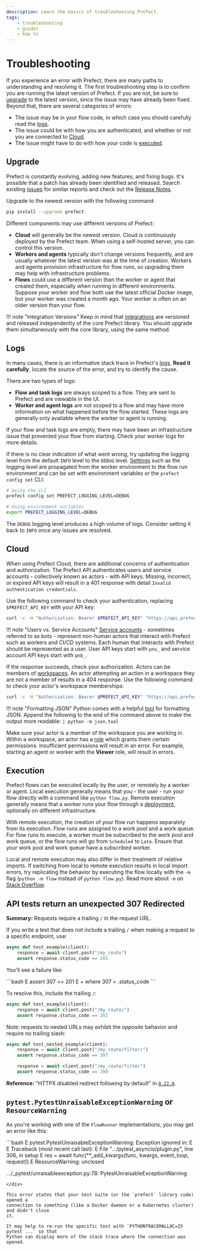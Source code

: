 ```yaml
---
description: Learn the basics of troubleshooting Prefect.
tags:
    - troubleshooting
    - guides
    - how to
---
```


# Troubleshooting

If you experience an error with Prefect, there are many paths to understanding and resolving it. The first troubleshooting step is to confirm you are running the latest version of Prefect. If you are not, be sure to [upgrade](#upgrade) to the latest version, since the issue may have already been fixed. Beyond that, there are several categories of errors:

* The issue may be in your flow code, in which case you should carefully read the [logs](#logs).
* The issue could be with how you are authenticated, and whether or not you are connected to [Cloud](#cloud).
* The issue might have to do with how your code is [executed](#execution).

## Upgrade

Prefect is constantly evolving, adding new features, and fixing bugs. It's possible that a patch has already been identified and released. Search existing [issues](https://github.com/PrefectHQ/prefect/issues) for similar reports and check out the [Release Notes](https://github.com/PrefectHQ/prefect/blob/main/RELEASE-NOTES.md).

Upgrade to the newest version with the following command:

```bash
pip install --upgrade prefect
```

Different components may use different versions of Prefect:

* **Cloud** will generally be the newest version. Cloud is continuously deployed by the Prefect team. When using a self-hosted server, you can control this version.
* **Workers and agents** typically don't change versions frequently, and are usually whatever the latest version was at the time of creation. Workers and agents provision infrastructure for flow runs, so upgrading them may help with infrastructure problems.
* **Flows** could use a different version than the worker or agent that created them, especially when running in different environments. Suppose your worker and flow both use the latest official Docker image, but your worker was created a month ago. Your worker is often on an older version than your flow.

!!! note "Integration Versions"
    Keep in mind that [integrations](/integrations/) are versioned and released independently of the core Prefect library. You should upgrade them simultaneously with the core library, using the same method.

## Logs

In many cases, there is an informative stack trace in Prefect's [logs](/concepts/logs/). **Read it carefully**, locate the source of the error, and try to identify the cause.

There are two types of logs:

* **Flow and task logs** are always scoped to a flow. They are sent to Prefect and are viewable in the UI.
* **Worker and agent logs** are not scoped to a flow and may have more information on what happened before the flow started. These logs are generally only available where the worker or agent is running.

If your flow and task logs are empty, there may have been an infrastructure issue that prevented your flow from starting. Check your worker logs for more details.

If there is no clear indication of what went wrong, try updating the logging level from the default `INFO` level to the `DEBUG` level. [Settings](/api-ref/prefect/settings/) such as the logging level are propagated from the worker environment to the flow run environment and can be set with environment variables or the `prefect config set` CLI:

```bash
# Using the CLI
prefect config set PREFECT_LOGGING_LEVEL=DEBUG

# Using environment variables
export PREFECT_LOGGING_LEVEL=DEBUG
```

The `DEBUG` logging level produces a high volume of logs. Consider setting it back to `INFO` once any issues are resolved.

## Cloud

When using Prefect Cloud, there are additional concerns of authentication and authorization. The Prefect API authenticates users and service accounts - collectively known as actors - with API keys. Missing, incorrect, or expired API keys will result in a 401 response with detail `Invalid authentication credentials`.

Use the following command to check your authentication, replacing `$PREFECT_API_KEY` with your API key:

```bash
curl -s -H "Authorization: Bearer $PREFECT_API_KEY" "https://api.prefect.cloud/api/me/"
```

!!! note "Users vs. Service Accounts"
    [Service accounts](/cloud/users/service-accounts/) - sometimes referred to as bots - represent non-human actors that interact with Prefect such as workers and CI/CD systems. Each human that interacts with Prefect should be represented as a user. User API keys start with `pnu_` and service account API keys start with `pnb_`.

If the response succeeds, check your authorization. Actors can be members of [workspaces](/cloud/workspaces/). An actor attempting an action in a workspace they are not a member of results in a 404 response. Use the following command to check your actor's workspace memberships:

```bash
curl -s -H "Authorization: Bearer $PREFECT_API_KEY" "https://api.prefect.cloud/api/me/workspaces"
```

!!! note "Formatting JSON"
    Python comes with a helpful [tool](https://docs.python.org/3/library/json.html#module-json.tool) for formatting JSON. Append the following to the end of the command above to make the output more readable: `| python -m json.tool`

Make sure your actor is a member of the workspace you are working in. Within a workspace, an actor has a [role](/cloud/users/roles/) which grants them certain permissions. Insufficient permissions will result in an error. For example, starting an agent or worker with the **Viewer** role, will result in errors.

## Execution

Prefect flows can be executed locally by the user, or remotely by a worker or agent. Local execution generally means that you - the user - run your flow directly with a command like `python flow.py`. Remote execution generally means that a worker runs your flow through a [deployment](/concepts/deployments/), optionally on different infrastructure.

With remote execution, the creation of your flow run happens separately from its execution. Flow runs are assigned to a work pool and a work queue. For flow runs to execute, a worker must be subscribed to the work pool and work queue, or the flow runs will go from `Scheduled` to `Late`. Ensure that your work pool and work queue have a subscribed worker.

Local and remote execution may also differ in their treatment of relative imports. If switching from local to remote execution results in local import errors, try replicating the behavior by executing the flow locally with the `-m` flag (`python -m flow` instead of `python flow.py`). Read more about `-m` on [Stack Overflow](https://stackoverflow.com/a/62923810).

## API tests return an unexpected 307 Redirected

**Summary:** Requests require a trailing `/` in the request URL.

If you write a test that does not include a trailing `/` when making a request to a specific endpoint, use:

```python
async def test_example(client):
    response = await client.post("/my_route")
    assert response.status_code == 201
```

You'll see a failure like:

<div class="terminal">
```bash
E       assert 307 == 201
E        +  where 307 = <Response [307 Temporary Redirect]>.status_code
```
</div>

To resolve this, include the trailing `/`:

```python
async def test_example(client):
    response = await client.post("/my_route/")
    assert response.status_code == 201
```

Note: requests to nested URLs may exhibit the *opposite* behavior and require no trailing slash:

```python
async def test_nested_example(client):
    response = await client.post("/my_route/filter/")
    assert response.status_code == 307

    response = await client.post("/my_route/filter")
    assert response.status_code == 200
```

**Reference:** "HTTPX disabled redirect following by default" in [`0.22.0`](https://github.com/encode/httpx/blob/master/CHANGELOG.md#0200-13th-october-2021).

## `pytest.PytestUnraisableExceptionWarning` or `ResourceWarning`

As you're working with one of the `FlowRunner` implementations, you may get an
error like this:

<div class="terminal">
```bash
E               pytest.PytestUnraisableExceptionWarning: Exception ignored in: <ssl.SSLSocket fd=-1, family=AddressFamily.AF_INET, type=SocketKind.SOCK_STREAM, proto=0>
E
E               Traceback (most recent call last):
E                 File ".../pytest_asyncio/plugin.py", line 306, in setup
E                   res = await func(**_add_kwargs(func, kwargs, event_loop, request))
E               ResourceWarning: unclosed <ssl.SSLSocket fd=10, family=AddressFamily.AF_INET, type=SocketKind.SOCK_STREAM, proto=0, laddr=('127.0.0.1', 60605), raddr=('127.0.0.1', 6443)>

.../_pytest/unraisableexception.py:78: PytestUnraisableExceptionWarning

```
</div>

This error states that your test suite (or the `prefect` library code) opened a
connection to something (like a Docker daemon or a Kubernetes cluster) and didn't close
it.

It may help to re-run the specific test with `PYTHONTRACEMALLOC=25 pytest ...` so that
Python can display more of the stack trace where the connection was opened.
